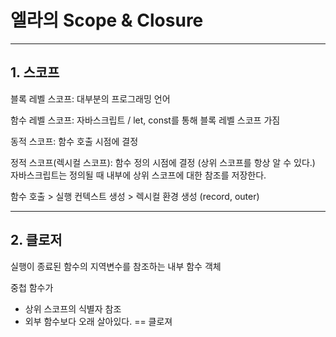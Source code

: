 # 엘라의 Scope & Closure

---

## 1. 스코프

블록 레벨 스코프: 대부분의 프로그래밍 언어

함수 레벨 스코프: 자바스크립트 / let, const를 통해 블록 레벨 스코프 가짐

동적 스코프: 함수 호출 시점에 결정

정적 스코프(렉시컬 스코프): 함수 정의 시점에 결정 (상위 스코프를 항상 알 수 있다.)
자바스크립트는 정의될 때 내부에 상위 스코프에 대한 참조를 저장한다.

함수 호출 > 실행 컨텍스트 생성 > 렉시컬 환경 생성 (record, outer)

---

## 2. 클로저

실행이 종료된 함수의 지역변수를 참조하는 내부 함수 객체

중첩 함수가

- 상위 스코프의 식별자 참조
- 외부 함수보다 오래 살아있다.
  == 클로져
